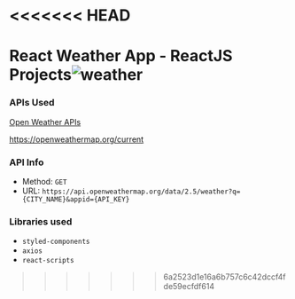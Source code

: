 <<<<<<< HEAD
=======
# React Weather App - ReactJS Projects![weather](https://user-images.githubusercontent.com/97475613/209001989-01862f66-6b2a-4a7c-877d-b485f69ad2d1.gif)

### APIs Used
[Open Weather APIs](https://openweathermap.org/)

https://openweathermap.org/current

### API Info
* Method: `GET`
* URL: `https://api.openweathermap.org/data/2.5/weather?q={CITY_NAME}&appid={API_KEY}`

### Libraries used
* `styled-components`
* `axios`
* `react-scripts`
>>>>>>> 6a2523d1e16a6b757c6c42dccf4fde59ecfdf614
